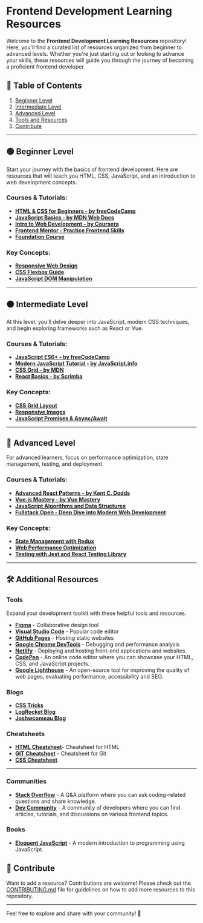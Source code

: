 # Frontend Development Learning Resources

Welcome to the **Frontend Development Learning Resources** repository! Here, you'll find a curated list of resources organized from beginner to advanced levels. Whether you're just starting out or looking to advance your skills, these resources will guide you through the journey of becoming a proficient frontend developer.

## 📑 Table of Contents
1. [Beginner Level](#-beginner-level)
2. [Intermediate Level](#-intermediate-level)
3. [Advanced Level](#-advanced-level)
4. [Tools and Resources](#-tools-and-resources)
5. [Contribute](#-contribute)

---

## 🟢 Beginner Level

Start your journey with the basics of frontend development. Here are resources that will teach you HTML, CSS, JavaScript, and an introduction to web development concepts.

### Courses & Tutorials:
- [**HTML & CSS for Beginners - by freeCodeCamp**](https://www.freecodecamp.org/learn/responsive-web-design/)
- [**JavaScript Basics - by MDN Web Docs**](https://developer.mozilla.org/en-US/docs/Learn/JavaScript/First_steps)
- [**Intro to Web Development - by Coursera**](https://www.coursera.org/specializations/web-design)
- [**Frontend Mentor - Practice Frontend Skills**](https://www.frontendmentor.io/)
- [**Foundation Course**](https://www.theodinproject.com/paths/foundations/courses/foundations)

### Key Concepts:
- [**Responsive Web Design**](https://developer.mozilla.org/en-US/docs/Learn/CSS/CSS_layout/Responsive_Design)
- [**CSS Flexbox Guide**](https://css-tricks.com/snippets/css/a-guide-to-flexbox/)
- [**JavaScript DOM Manipulation**](https://www.javascripttutorial.net/javascript-dom/)

---

## 🟠 Intermediate Level

At this level, you'll delve deeper into JavaScript, modern CSS techniques, and begin exploring frameworks such as React or Vue.

### Courses & Tutorials:
- [**JavaScript ES6+ - by freeCodeCamp**](https://www.freecodecamp.org/learn/javascript-algorithms-and-data-structures/)
- [**Modern JavaScript Tutorial - by JavaScript.info**](https://javascript.info/)
- [**CSS Grid - by MDN**](https://developer.mozilla.org/en-US/docs/Web/CSS/CSS_Grid_Layout)
- [**React Basics - by Scrimba**](https://scrimba.com/learn/learnreact)

### Key Concepts:
- [**CSS Grid Layout**](https://css-tricks.com/snippets/css/complete-guide-grid/)
- [**Responsive Images**](https://developer.mozilla.org/en-US/docs/Learn/HTML/Multimedia_and_embedding/Responsive_images)
- [**JavaScript Promises & Async/Await**](https://javascript.info/async)

---

## 🔴 Advanced Level

For advanced learners, focus on performance optimization, state management, testing, and deployment.

### Courses & Tutorials:
- [**Advanced React Patterns - by Kent C. Dodds**](https://epicreact.dev/advanced-patterns/)
- [**Vue.js Mastery - by Vue Mastery**](https://www.vuemastery.com/courses/real-world-vue3/)
- [**JavaScript Algorithms and Data Structures**](https://www.freecodecamp.org/learn/javascript-algorithms-and-data-structures/)
- [**Fullstack Open - Deep Dive into Modern Web Development**](https://fullstackopen.com/en/)

### Key Concepts:
- [**State Management with Redux**](https://redux.js.org/)
- [**Web Performance Optimization**](https://developers.google.com/web/fundamentals/performance/why-performance-matters)
- [**Testing with Jest and React Testing Library**](https://jestjs.io/docs/tutorial-react)

---

## 🛠 Additional Resources

### Tools
Expand your development toolkit with these helpful tools and resources.

- [**Figma**](https://www.figma.com/) - Collaborative design tool
- [**Visual Studio Code**](https://code.visualstudio.com/) - Popular code editor
- [**GitHub Pages**](https://pages.github.com/) - Hosting static websites
- [**Google Chrome DevTools**](https://developers.google.com/web/tools/chrome-devtools) - Debugging and performance analysis
- [**Netlify**](https://www.netlify.com/) - Deploying and hosting front-end applications and websites.
- [**CodePen**](https://codepen.io/) - An online code editor where you can showcase your HTML, CSS, and JavaScript projects.
- [**Google Lighthouse**](https://developers.google.com/web/tools/lighthouse/) - An open-source tool for improving the quality of web pages, evaluating performance, accessibility and SEO.

### Blogs

- [**CSS Tricks**](https://css-tricks.com/) 
- [**LogRocket Blog**](https://blog.logrocket.com/)
- [**Joshwcomeau Blog**](https://www.joshwcomeau.com/)


### Cheatsheets

- [**HTML Cheatsheet**](https://websitesetup.org/html5-cheat-sheet/)- Cheatsheet for HTML
- [**GIT Cheatsheet**](https://about.gitlab.com/images/press/git-cheat-sheet.pdf) - Cheatsheet for Git
- [**CSS Cheatsheet**](https://htmlcheatsheet.com/css/)
---

### Communities
- [**Stack Overflow**](https://stackoverflow.com/) - A Q&A platform where you can ask coding-related questions and share knowledge.
- [**Dev Community**](https://dev.to/) -  A community of developers where you can find articles, tutorials, and discussions on various frontend topics.


### Books 
- [**Eloquent JavaScript**](https://eloquentjavascript.net/) - A modern introduction to programming using JavaScript.
## 🤝 Contribute

Want to add a resource? Contributions are welcome! Please check out the [CONTRIBUTING.md](./CONTRIBUTING.md) file for guidelines on how to add more resources to this repository.

---

Feel free to explore and share with your community! 🚀
